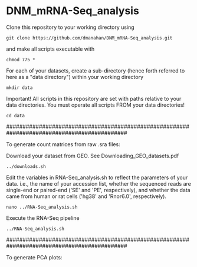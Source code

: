# DNM_mRNA-Seq_analysis

Clone this repository to your working directory using

    git clone https://github.com/dmanahan/DNM_mRNA-Seq_analysis.git

and make all scripts executable with

    chmod 775 *

For each of your datasets, create a sub-directory (hence forth referred to here as a "data directory") within your working directory
    
    mkdir data

Important!  All scripts in this repository are set with paths relative to your data directories.  You must operate all scripts FROM your data directories!

    cd data
  
#############################################################################################

To generate count matrices from raw .sra files:
  
  Download your dataset from GEO.  See Downloading_GEO_datasets.pdf
  
    ../downloads.sh
  
  Edit the variables in RNA-Seq_analysis.sh to reflect the parameters of your data.  i.e., the name of your accession list, whether the sequenced reads are single-end or paired-end ('SE' and 'PE', respectively), and whether the data came from human or rat cells ('hg38' and 'Rnor6.0', respectively).
    
    nano ../RNA-Seq_analysis.sh
    
  Execute the RNA-Seq pipeline
      
    ../RNA-Seq_analysis.sh

#############################################################################################

To generate PCA plots:
